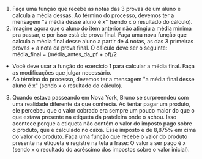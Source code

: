 1. Faça uma função que recebe as notas das 3 provas de um aluno e calcula a média dessas. Ao término do processo, devemos ter a mensagem "a média desse aluno é x" (sendo x o resultado do cálculo).
2. Imagine agora que o aluno do item anterior não atingiu a média mínima pra passar, e por isso está de prova final. Faça uma nova função que calcula a média final desse aluno a partir de 4 notas, as das 3 primeiras provas + a nota da prova final. O cálculo deve ser o seguinte:
média_final = (média_antes_da_pf + pf)/2
+	Você deve usar a função do exercício 1 para calcular a média final. Faça as modificações que julgar necessário.
+	Ao término do processo, devemos ter a mensagem "a média final desse aluno é x" (sendo x o resultado do cálculo).
3. Quando estava passeando em Nova York, Bruno se surpreendeu com uma realidade diferente da que conhecia. Ao tentar pagar um produto, ele percebeu que o valor cobrado era sempre um pouco maior do que o que estava presente na etiqueta da prateleira onde o achou. Isso acontece porque a etiqueta não contém o valor do imposto pago sobre o produto, que é calculado no caixa. Esse imposto é de 8,875% em cima do valor do produto. Faça uma função que recebe o valor do produto presente na etiqueta e registre na tela a frase: O valor a ser pago é x (sendo x o resultado do acréscimo dos impostos sobre o valor inicial).
